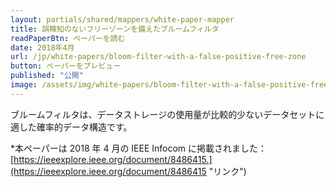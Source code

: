 ```yaml
---
layout: partials/shared/mappers/white-paper-mapper
title: 誤検知のないフリーゾーンを備えたブルームフィルタ
readPaperBtn: ペーパーを読む
date: 2018年4月
url: /jp/white-papers/bloom-filter-with-a-false-positive-free-zone
button: ペーパーをプレビュー
published: "公開"
image: /assets/img/white-papers/bloom-filter-with-a-false-positive-free-zone.png
---
```


ブルームフィルタは、データストレージの使用量が比較的少ないデータセットに適した確率的データ構造です。

\*本ペーパーは 2018 年 4 月の IEEE Infocom に掲載されました：[https://ieeexplore.ieee.org/document/8486415.](https://ieeexplore.ieee.org/document/8486415 "リンク")
